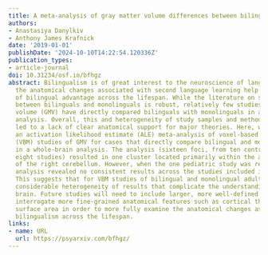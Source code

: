 ```yaml
---
title: A meta-analysis of gray matter volume differences between bilinguals and monolinguals
authors:
- Anastasiya Danylkiv
- Anthony James Krafnick
date: '2019-01-01'
publishDate: '2024-10-10T14:22:54.120336Z'
publication_types:
- article-journal
doi: 10.31234/osf.io/bfhgz
abstract: Bilingualism is of great interest to the neuroscience of language, and understanding
  the anatomical changes associated with second language learning help inform theories
  of bilingual advantage across the lifespan. While the literature on structural differences
  between bilinguals and monolinguals is robust, relatively few studies of gray matter
  volume (GMV) have directly compared bilinguals with monolinguals in a whole-brain
  analysis. Overall, this and heterogeneity of study samples and methodology have
  led to a lack of clear anatomical support for major theories. Here, we engage in
  an activation likelihood estimate (ALE) meta-analysis of voxel-based morphometry
  (VBM) studies of GMV for cases that directly compare bilingual and monolingual subjects
  in a whole-brain analysis. The analysis (sixteen foci, from ten contrasts across
  eight studies) resulted in one cluster located primarily within the anterior lobe
  of the right cerebellum. However, when the one pediatric study was removed, the
  analysis revealed no consistent results across the studies included in this meta-analysis.
  This suggests that for VBM studies of bilingual and monolingual adults there is
  considerable heterogeneity of results that complicate the understanding of the bilingual
  brain. Future studies will need to include larger, more well-defined samples and
  interrogate more fine-grained anatomical features such as cortical thickness and
  surface area in order to more fully examine the anatomical changes associated with
  bilingualism across the lifespan.
links:
- name: URL
  url: https://psyarxiv.com/bfhgz/
---
```

